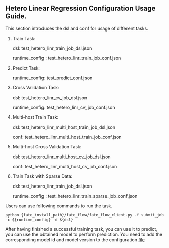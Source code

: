 ## Hetero Linear Regression Configuration Usage Guide.

This section introduces the dsl and conf for usage of different tasks.

1. Train Task:

    dsl: test_hetero_linr_train_job_dsl.json

    runtime_config : test_hetero_linr_train_job_conf.json

2. Predict Task:

    runtime_config: test_predict_conf.json

3. Cross Validation Task:

    dsl: test_hetero_linr_cv_job_dsl.json

    runtime_config: test_hetero_linr_cv_job_conf.json

4. Multi-host Train Task:

    dsl: test_hetero_linr_multi_host_train_job_dsl.json

    conf: test_hetero_linr_multi_host_train_job_conf.json

5. Multi-host Cross Validation Task:

    dsl: test_hetero_linr_multi_host_cv_job_dsl.json

    conf: test_hetero_linr_multi_host_cv_job_conf.json

6. Train Task with Sparse Data:
    
     dsl: test_hetero_linr_train_job_dsl.json

    runtime_config : test_hetero_linr_train_sparse_job_conf.json


Users can use following commands to run the task.

    python {fate_install_path}/fate_flow/fate_flow_client.py -f submit_job -c ${runtime_config} -d ${dsl}

After having finished a successful training task, you can use it to predict, you can use the obtained model to perform prediction. You need to add the corresponding model id and model version to the configuration [file](./test_predict_conf.json)